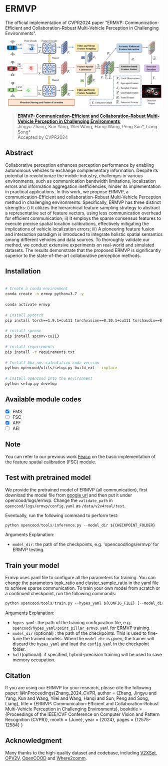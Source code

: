 # ERMVP

The official implementation of CVPR2024 paper "ERMVP: Communication-Efficient and Collaboration-Robust Multi-Vehicle Perception in Challenging Environments".
![ERMVP_Overview](https://github.com/Terry9a/ERMVP/blob/main/image.png)
> [**ERMVP: Communication-Efficient and Collaboration-Robust Multi-Vehicle Perception in Challenging Environments**](https://openaccess.thecvf.com/content/CVPR2024/html/Zhang_ERMVP_Communication-Efficient_and_Collaboration-Robust_Multi-Vehicle_Perception_in_Challenging_Environments_CVPR_2024_paper.html),            
>  Jingyu Zhang, Kun Yang, Yilei Wang, Hanqi Wang, Peng Sun\*, Liang Song\*<br>
>  Accepted by CVPR2024 


## Abstract

Collaborative perception enhances perception performance by enabling autonomous vehicles to exchange complementary information. Despite its potential to revolutionize the mobile industry, challenges in various environments, such as communication bandwidth limitations, localization errors and information aggregation inefficiencies, hinder its implementation in practical applications. In this work, we propose ERMVP, a communication-Efficient and collaboration-Robust Multi-Vehicle Perception method in challenging environments. Specifically, ERMVP has three distinct strengths: i) It utilizes the hierarchical feature sampling strategy to abstract a representative set of feature vectors, using less communication overhead for efficient communication; ii) It employs the sparse consensus features to execute precise spatial location calibrations, effectively mitigating the implications of vehicle localization errors; iii) A pioneering feature fusion and interaction paradigm is introduced to integrate holistic spatial semantics among different vehicles and data sources. To thoroughly validate our method, we conduct extensive experiments on real-world and simulated datasets. The results demonstrate that the proposed ERMVP is significantly superior to the state-of-the-art collaborative perception methods.

## Installation

```bash

# Create a conda environment
conda create -n ermvp python=3.7 -y

conda activate ermvp 

# install pytorch
pip install torch==1.9.1+cu111 torchvision==0.10.1+cu111 torchaudio==0.9.1 -f https://download.pytorch.org/whl/torch_stable.html

# install spconv 
pip install spconv-cu113

# install requirements
pip install -r requirements.txt

# Install bbx nms calculation cuda version
python opencood/utils/setup.py build_ext --inplace

# install opencood into the environment
python setup.py develop

```

## Available module codes
  - [x] FMS
  - [ ] FSC
  - [x] AFF
  - [ ] AEI

## Note
You can refer to our previous work [Feaco](https://github.com/jmgu0212/FeaCo) on the basic implementation of the  feature spatial calibration (FSC) module.

## Test with pretrained model
We provide the  pretrained model of ERMVP (all communication), first download the model file from [google url](https://drive.google.com/drive/folders/1cO20HIDAET0oAIvzq2Wc3AkyB5_x1fag?usp=sharing) and
then put it under opencood/logs/ermvp. Change the `validate_path` in `opencood/logs/ermvp/config.yaml` as `/data/v2v4real/test`.

Eventually, run the following command to perform test:
```python
python opencood/tools/inference.py --model_dir ${CHECKPOINT_FOLDER}
```
Arguments Explanation:
- `model_dir`: the path of the checkpoints, e.g. 'opencood/logs/ermvp' for ERMVP testing.

## Train your model
Ermvp uses yaml file to configure all the parameters for training. You can change the parameters topk_ratio and cluster_sample_ratio in the yaml file to achieve sparse communication. To train your own model
from scratch or a continued checkpoint, run the following commands:

```python
python opencood/tools/train.py --hypes_yaml ${CONFIG_FILE} [--model_dir  ${CHECKPOINT_FOLDER} --half]
```
Arguments Explanation:
- `hypes_yaml`: the path of the training configuration file, e.g. `opencood/hypes_yaml/point_pillar_ermvp.yaml` for ERMVP training.
- `model_dir` (optional) : the path of the checkpoints. This is used to fine-tune the trained models. When the `model_dir` is
given, the trainer will discard the `hypes_yaml` and load the `config.yaml` in the checkpoint folder.
- `half`(optional): if specified, hybrid-precision training will be used to save memory occupation.

## Citation
 If you are using our ERMVP for your research, please cite the following paper:
@InProceedings{Zhang_2024_CVPR,
    author    = {Zhang, Jingyu and Yang, Kun and Wang, Yilei and Wang, Hanqi and Sun, Peng and Song, Liang},
    title     = {ERMVP: Communication-Efficient and Collaboration-Robust Multi-Vehicle Perception in Challenging Environments},
    booktitle = {Proceedings of the IEEE/CVF Conference on Computer Vision and Pattern Recognition (CVPR)},
    month     = {June},
    year      = {2024},
    pages     = {12575-12584}
}

## Acknowledgment
Many thanks to the high-quality dataset and codebase, including [V2XSet](https://drive.google.com/drive/folders/1r5sPiBEvo8Xby-nMaWUTnJIPK6WhY1B6), [OPV2V](https://drive.google.com/drive/folders/1dkDeHlwOVbmgXcDazZvO6TFEZ6V_7WUu), [OpenCOOD](https://github.com/DerrickXuNu/OpenCOOD) and  [Where2comm](https://github.com/MediaBrain-SJTU/Where2comm.git).
